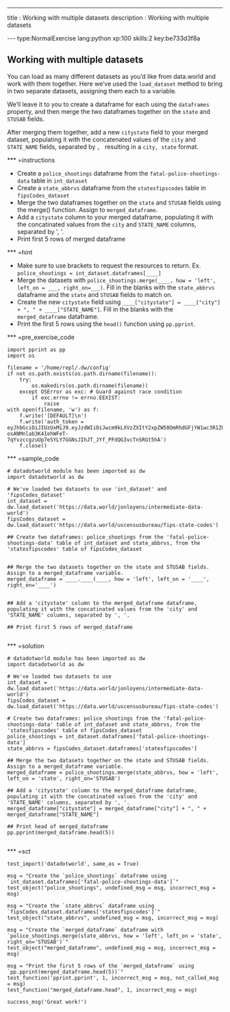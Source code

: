 ---
title       : Working with multiple datasets
description : Working with multiple datasets

--- type:NormalExercise lang:python xp:100 skills:2 key:be733d3f8a
## Working with multiple datasets

You can load as many different datasets as you’d like from data.world and work with them together. Here we’ve used the `load_dataset` method to bring in two separate datasets, assigning them each to a variable. 

We’ll leave it to you to create a dataframe for each using the `dataframes` property, and then merge the two dataframes together on the `state` and `STUSAB` fields. 

After merging them together, add a new `citystate` field to your merged dataset, populating it with the concatenated values of the `city` and `STATE_NAME` fields, separated by `, ` resulting in a `city, state` format.


*** =instructions
- Create a `police_shootings` dataframe from the `fatal-police-shootings-data` table in `int_dataset`
- Create a `state_abbrvs` dataframe from the `statesfipscodes` table in `fipsCodes_dataset`
- Merge the two dataframes together on the `state` and `STUSAB` fields using the merge() function. Assign to `merged_dataframe`.
- Add a `citystate` column to your merged dataframe, populating it with the concatinated values from the `city` and `STATE_NAME` columns, separated by ', '. 
- Print first 5 rows of merged dataframe

*** =hint
- Make sure to use brackets to request the resources to return. Ex. `police_shootings = int_dataset.dataframes[____]`
- Merge the datasets with `police_shootings.merge(____, how = 'left', left_on = ___, right_on=___)`. Fill in the blanks with the `state_abbrvs` dataframe and the `state` and `STUSAB` fields to match on.
- Create the new `citystate` field using `____["citystate"] = ____["city"] + ", " + ____["STATE_NAME"]`. Fill in the blanks with the `merged_dataframe` dataframe.
- Print the first 5 rows using the `head()` function using `pp.pprint`.

*** =pre_exercise_code
```{python}
import pprint as pp
import os

filename = '/home/repl/.dw/config'
if not os.path.exists(os.path.dirname(filename)):
    try:
        os.makedirs(os.path.dirname(filename))
    except OSError as exc: # Guard against race condition
        if exc.errno != errno.EEXIST:
            raise
with open(filename, 'w') as f:
    f.write('[DEFAULT]\n')
    f.write('auth_token = eyJhbGciOiJIUzUxMiJ9.eyJzdWIiOiJwcm9kLXVzZXItY2xpZW50OmRhdGFjYW1wc3R1ZGVudCIsImlzcyI6ImFnZW50OmRhdGFjYW1wc3R1ZGVudDo6MmMzMTM4Y2YtMGJjNy00N2FmLTg1MWItMGE1YmQ3ZTlhYjliIiwiaWF0IjoxNDkzMjI5NjMwLCJyb2xlIjpbInVzZXJfYXBpX3JlYWQiXSwiZ2VuZXJhbC1wdXJwb3NlIjp0cnVlfQ.ISiCSEd1Zb5Ot40-osANMnlab3K4IehWFeT-7qYvzccgzuUp7eSYLY7GGNsJIhJT_JYf_PFdQG3vcTnSRGt5hA')
    f.close()
```

*** =sample_code
```{python}
# datadotworld module has been imported as dw
import datadotworld as dw

# We've loaded two datasets to use 'int_dataset' and 'fipsCodes_dataset'
int_dataset = dw.load_dataset('https://data.world/jonloyens/intermediate-data-world')
fipsCodes_dataset = dw.load_dataset('https://data.world/uscensusbureau/fips-state-codes')

## Create two dataframes: police_shootings from the 'fatal-police-shootings-data' table of int_dataset and state_abbrvs, from the 'statesfipscodes' table of fipsCodes_dataset


## Merge the two datasets together on the state and STUSAB fields. Assign to a merged_dataframe variable.
merged_dataframe = ____.____(____, how = 'left', left_on = '____', right_on='____')


## Add a 'citystate' column to the merged_dataframe dataframe, populating it with the concatinated values from the 'city' and 'STATE_NAME' columns, separated by ', '. 

## Print first 5 rows of merged_dataframe


```

*** =solution
```{python}
# datadotworld module has been imported as dw
import datadotworld as dw

# We've loaded two datasets to use
int_dataset = dw.load_dataset('https://data.world/jonloyens/intermediate-data-world')
fipsCodes_dataset = dw.load_dataset('https://data.world/uscensusbureau/fips-state-codes')

# Create two dataframes: police_shootings from the 'fatal-police-shootings-data' table of int_dataset and state_abbrvs, from the 'statesfipscodes' table of fipsCodes_dataset
police_shootings = int_dataset.dataframes['fatal-police-shootings-data']
state_abbrvs = fipsCodes_dataset.dataframes['statesfipscodes']

## Merge the two datasets together on the state and STUSAB fields. Assign to a merged_dataframe variable.
merged_dataframe = police_shootings.merge(state_abbrvs, how = 'left', left_on = 'state', right_on='STUSAB')

## Add a 'citystate' column to the merged_dataframe dataframe, populating it with the concatinated values from the 'city' and 'STATE_NAME' columns, separated by ', '. 
merged_dataframe["citystate"] = merged_dataframe["city"] + ", " + merged_dataframe["STATE_NAME"]

## Print head of merged_dataframe
pp.pprint(merged_dataframe.head(5))


```

*** =sct
```{python}
test_import('datadotworld', same_as = True)

msg = "Create the `police_shootings` dataframe using `int_dataset.dataframes['fatal-police-shootings-data']`"
test_object("police_shootings", undefined_msg = msg, incorrect_msg = msg)

msg = "Create the `state_abbrvs` dataframe using `fipsCodes_dataset.dataframes['statesfipscodes']`"
test_object("state_abbrvs", undefined_msg = msg, incorrect_msg = msg)

msg = "Create the `merged_dataframe` dataframe with `police_shootings.merge(state_abbrvs, how = 'left', left_on = 'state', right_on='STUSAB')`"
test_object("merged_dataframe", undefined_msg = msg, incorrect_msg = msg)

msg = "Print the first 5 rows of the `merged_dataframe` using `pp.pprint(merged_dataframe.head(5))`"
test_function('pprint.pprint', 1, incorrect_msg = msg, not_called_msg = msg)
test_function("merged_dataframe.head", 1, incorrect_msg = msg)

success_msg('Great work!')
```
